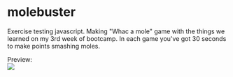 # molebuster

Exercise testing javascript. 
Making "Whac a mole" game with the things we learned on my 3rd week of bootcamp.
In each game you've got 30 seconds to make points smashing moles.

Preview: <br>
<img src="https://media.discordapp.net/attachments/701164137081733201/1004102290543755304/unknown.png?width=675&height=548"/>
